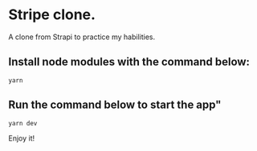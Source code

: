 # Stripe clone.

A clone from Strapi to practice my habilities.

## Install node modules with the command below:
```yarn```

## Run the command below to start the app"
```yarn dev```

Enjoy it!